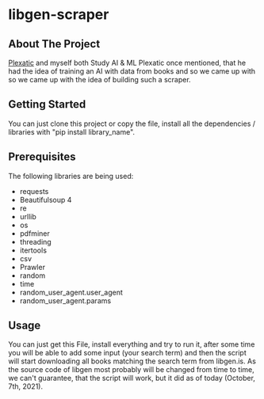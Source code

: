 # libgen-scraper

## About The Project
[Plexatic](https://github.com/PLEXATIC) and myself both Study AI & ML Plexatic once mentioned, that he had the idea of training an AI with data from books and so we came up with so we came up with the idea of building such a scraper.

## Getting Started
You can just clone this project or copy the file, install all the dependencies / libraries with "pip install library_name".

## Prerequisites
The following libraries are being used:

- requests
- Beautifulsoup 4
- re
- urllib
- os
- pdfminer
- threading
- itertools
- csv
- Prawler
- random
- time
- random_user_agent.user_agent
- random_user_agent.params

## Usage

You can just get this File, install everything and try to run it, after some time you will be able to add some input (your search term) and then the script will start downloading all books matching the search term from libgen.is. 
As the source code of libgen most probably will be changed from time to time, we can't guarantee, that the script will work, but it did as of today (October, 7th, 2021). 
